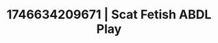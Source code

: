 ---
categories:
- BDSM whisper
- AI-generated
- Sultry laughter
- Softcore vibes
- Voyeur fantasy
- ASMR
- POV erotica
- Cosplay
image: /assets/images/1746634209671.jpg
layout: post
seo:
  description: Featured content with artistic ABDL Play, Scat Fetish. HD images available.
  keywords: ABDL Play, Scat Fetish
  og_image: /assets/images/1746634209671.jpg
  schema_type: VisualArtwork
tags:
- '#1746634209671'
- ABDL Play
- Scat Fetish
title: 1746634209671 | Scat Fetish ABDL Play
---